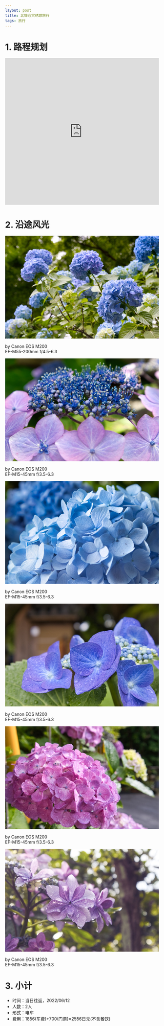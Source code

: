 ```yaml
---
layout: post
title: 北镰仓赏绣球旅行
tags: 旅行
---
```


# 1. 路程规划

<iframe src="https://www.google.com/maps/embed?pb=!1m14!1m12!1m3!1d18190.658770102586!2d139.5506197163359!3d35.33261107134876!2m3!1f0!2f0!3f0!3m2!1i1024!2i768!4f13.1!5e0!3m2!1szh-CN!2sjp!4v1655047398913!5m2!1szh-CN!2sjp" width="100%" height="480" style="border:0;" loading="lazy"></iframe>

# 2. 沿途风光

<div class="gallery">
    <div class="item">
        <img src="/assets/src/a-travel-at-north_kamakura/pic1.jpeg">
        <p>by Canon EOS M200<br>EF-M55-200mm f/4.5-6.3</p>
    </div>
    <div class="item">
        <img src="/assets/src/a-travel-at-north_kamakura/pic2.jpeg">
        <p>by Canon EOS M200<br>EF-M15-45mm f/3.5-6.3</p>
    </div>
    <div class="item">
        <img src="/assets/src/a-travel-at-north_kamakura/pic3.jpeg">
        <p>by Canon EOS M200<br>EF-M15-45mm f/3.5-6.3</p>
    </div>
    <div class="item">
        <img src="/assets/src/a-travel-at-north_kamakura/pic4.jpeg">
        <p>by Canon EOS M200<br>EF-M15-45mm f/3.5-6.3</p>
    </div>
    <div class="item">
        <img src="/assets/src/a-travel-at-north_kamakura/pic5.jpeg">
        <p>by Canon EOS M200<br>EF-M15-45mm f/3.5-6.3</p>
    </div>
    <div class="item">
        <img src="/assets/src/a-travel-at-north_kamakura/pic6.jpeg">
        <p>by Canon EOS M200<br>EF-M15-45mm f/3.5-6.3</p>
    </div>
</div>

# 3. 小计

- 时间：当日往返，2022/06/12
- 人数：2人
- 形式：电车
- 费用：1856(车费)+700(门票)=2556日元(不含餐饮)
